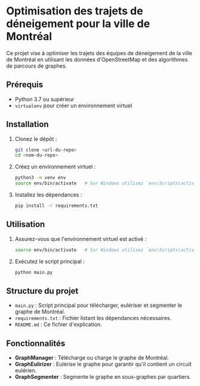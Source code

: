 
# Optimisation des trajets de déneigement pour la ville de Montréal

Ce projet vise à optimiser les trajets des équipes de déneigement de la ville de Montréal en utilisant les données d'OpenStreetMap et des algorithmes de parcours de graphes.

## Prérequis

- Python 3.7 ou supérieur
- `virtualenv` pour créer un environnement virtuel

## Installation

1. Clonez le dépôt :
   ```bash
   git clone <url-du-repo>
   cd <nom-du-repo>
   ```

2. Créez un environnement virtuel :
   ```bash
   python3 -m venv env
   source env/bin/activate   # Sur Windows utilisez `env\Scripts\activate`
   ```

3. Installez les dépendances :
   ```bash
   pip install -r requirements.txt
   ```

## Utilisation

1. Assurez-vous que l'environnement virtuel est activé :
   ```bash
   source env/bin/activate   # Sur Windows utilisez `env\Scripts\activate`
   ```

2. Exécutez le script principal :
   ```bash
   python main.py
   ```

## Structure du projet

- `main.py` : Script principal pour télécharger, eulériser et segmenter le graphe de Montréal.
- `requirements.txt` : Fichier listant les dépendances nécessaires.
- `README.md` : Ce fichier d'explication.

## Fonctionnalités

- **GraphManager** : Télécharge ou charge le graphe de Montréal.
- **GraphEulirizer** : Eulérise le graphe pour garantir qu'il contient un circuit eulérien.
- **GraphSegmenter** : Segmente le graphe en sous-graphes par quartiers.

